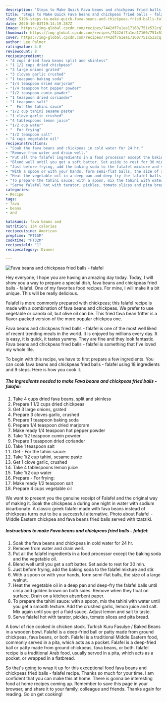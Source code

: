 ```yaml
---
description: "Steps to Make Quick Fava beans and chickpeas fried balls - falafel"
title: "Steps to Make Quick Fava beans and chickpeas fried balls - falafel"
slug: 5196-steps-to-make-quick-fava-beans-and-chickpeas-fried-balls-falafel
date: 2020-10-03T19:14:19.287Z
image: https://img-global.cpcdn.com/recipes/7442df7a1ea17160/751x532cq70/fava-beans-and-chickpeas-fried-balls-falafel-recipe-main-photo.jpg
thumbnail: https://img-global.cpcdn.com/recipes/7442df7a1ea17160/751x532cq70/fava-beans-and-chickpeas-fried-balls-falafel-recipe-main-photo.jpg
cover: https://img-global.cpcdn.com/recipes/7442df7a1ea17160/751x532cq70/fava-beans-and-chickpeas-fried-balls-falafel-recipe-main-photo.jpg
author: Lee Palmer
ratingvalue: 4.8
reviewcount: 8
recipeingredient:
- "4 cups dried fava beans split and skinless"
- "1 1/2 cups dried chickpeas"
- "3 large onions grated"
- "3 cloves garlic crushed"
- "1 teaspoon baking soda"
- "1/4 teaspoon dried marjoram"
- "1/4 teaspoon hot pepper powder"
- "1/2 teaspoon cumin powder"
- "1 teaspoon dried coriander"
- "1 teaspoon salt"
- "  For the tahini sauce"
- "1/2 cup tahini sesame paste"
- "1 clove garlic crushed"
- "4 tablespoons lemon juice"
- "1/2 cup water"
- "  For frying"
- "1/2 teaspoon salt"
- "4 cups vegetable oil"
recipeinstructions:
- "Soak the fava beans and chickpeas in cold water for 24 hr."
- "Remove from water and drain well."
- "Put all the falafel ingredients in a food processor except the baking soda and the vegetable oil."
- "Blend well until you get a soft batter. Set aside to rest for 30 min."
- "Just before frying, add the baking soda to the falafel mixture and stir."
- "With a spoon or with your hands, form semi-flat balls, the size of a large walnut."
- "Heat the vegetable oil in a deep pan and deep-fry the falafel balls until crisp and golden brown on both sides. Remove when they float on surface. Drain on a kitchen absorbent paper."
- "To prepare the tahini sauce: with a spoon, mix the tahini with water until you get a smooth texture. Add the crushed garlic, lemon juice and salt. Mix again until you get a fluid sauce. Adjust lemon and salt to taste."
- "Serve falafel hot with tarator, pickles, tomato slices and pita bread."
categories:
- Recipe
tags:
- fava
- beans
- and

katakunci: fava beans and 
nutrition: 134 calories
recipecuisine: American
preptime: "PT15M"
cooktime: "PT32M"
recipeyield: "1"
recipecategory: Dinner

---
```



![Fava beans and chickpeas fried balls - falafel](https://img-global.cpcdn.com/recipes/7442df7a1ea17160/751x532cq70/fava-beans-and-chickpeas-fried-balls-falafel-recipe-main-photo.jpg)

Hey everyone, I hope you are having an amazing day today. Today, I will show you a way to prepare a special dish, fava beans and chickpeas fried balls - falafel. One of my favorites food recipes. For mine, I will make it a bit unique. This will be really delicious.

Falafel is more commonly prepared with chickpeas; this falafel recipe is made with a combination of fava beans and chickpeas. We prefer to use vegetable or canola oil, but olive oil can be. This fried fava bean fritter is a flavor-packed version of the more popular chickpea one.

Fava beans and chickpeas fried balls - falafel is one of the most well liked of recent trending meals in the world. It is enjoyed by millions every day. It is easy, it is quick, it tastes yummy. They are fine and they look fantastic. Fava beans and chickpeas fried balls - falafel is something that I've loved my whole life.


To begin with this recipe, we have to first prepare a few ingredients. You can cook fava beans and chickpeas fried balls - falafel using 18 ingredients and 9 steps. Here is how you cook it.

<!--inarticleads1-->

##### The ingredients needed to make Fava beans and chickpeas fried balls - falafel:

1. Take 4 cups dried fava beans, split and skinless
1. Prepare 1 1/2 cups dried chickpeas
1. Get 3 large onions, grated
1. Prepare 3 cloves garlic, crushed
1. Prepare 1 teaspoon baking soda
1. Prepare 1/4 teaspoon dried marjoram
1. Make ready 1/4 teaspoon hot pepper powder
1. Take 1/2 teaspoon cumin powder
1. Prepare 1 teaspoon dried coriander
1. Take 1 teaspoon salt
1. Get  - For the tahini sauce:
1. Take 1/2 cup tahini, sesame paste
1. Get 1 clove garlic, crushed
1. Take 4 tablespoons lemon juice
1. Take 1/2 cup water
1. Prepare  - For frying:
1. Make ready 1/2 teaspoon salt
1. Prepare 4 cups vegetable oil


We want to present you the genuine receipt of Falafel and the original way of making it. Soak the chickpeas a during one night in water with sodium bicarbonate. A classic greek falafel made with fava beans instead of chickpeas turns out to be a successful alternative. Photo about Falafel - Middle Eastern chickpea and fava beans fried balls served with tzatziki. 

<!--inarticleads2-->

##### Instructions to make Fava beans and chickpeas fried balls - falafel:

1. Soak the fava beans and chickpeas in cold water for 24 hr.
1. Remove from water and drain well.
1. Put all the falafel ingredients in a food processor except the baking soda and the vegetable oil.
1. Blend well until you get a soft batter. Set aside to rest for 30 min.
1. Just before frying, add the baking soda to the falafel mixture and stir.
1. With a spoon or with your hands, form semi-flat balls, the size of a large walnut.
1. Heat the vegetable oil in a deep pan and deep-fry the falafel balls until crisp and golden brown on both sides. Remove when they float on surface. Drain on a kitchen absorbent paper.
1. To prepare the tahini sauce: with a spoon, mix the tahini with water until you get a smooth texture. Add the crushed garlic, lemon juice and salt. Mix again until you get a fluid sauce. Adjust lemon and salt to taste.
1. Serve falafel hot with tarator, pickles, tomato slices and pita bread.


A bowl of rice cooked in chicken stock. Turkish Kuru Fasulye / Baked Beans in a wooden bowl. Falafel is a deep-fried ball or patty made from ground chickpeas, fava beans, or both. Falafel is a traditional Middle Eastern food, commonly served in a pita, which acts as a pocket. Falafel is a deep-fried ball or patty made from ground chickpeas, fava beans, or both. falafel recipe is a traditional Arab food, usually served in a pita, which acts as a pocket, or wrapped in a flatbread. 

So that's going to wrap it up for this exceptional food fava beans and chickpeas fried balls - falafel recipe. Thanks so much for your time. I am confident that you can make this at home. There is gonna be interesting food at home recipes coming up. Remember to save this page in your browser, and share it to your family, colleague and friends. Thanks again for reading. Go on get cooking!
